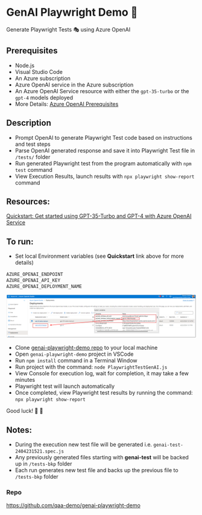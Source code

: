 # **GenAI Playwright Demo 🤖**

Generate Playwright Tests 🎭 using Azure OpenAI

## Prerequisites
- Node.js
- Visual Studio Code
- An Azure subscription
- Azure OpenAI service in the Azure subscription
- An Azure OpenAI Service resource with either the `gpt-35-turbo` or the `gpt-4` models deployed
- More Details: [Azure OpenAI Prerequisites](https://learn.microsoft.com/en-us/azure/ai-services/openai/chatgpt-quickstart?tabs=command-line%2Cpython-new&pivots=programming-language-javascript#prerequisites)


## Description
- Prompt OpenAI to generate Playwright Test code based on instructions and test steps
- Parse OpenAI generated response and save it into Playwright Test file in `/tests/` folder
- Run generated Playwright test from the program automatically with `npm test` command
- View Execution Results, launch results with `npx playwright show-report` command

## Resources:
[Quickstart: Get started using GPT-35-Turbo and GPT-4 with Azure OpenAI Service](https://learn.microsoft.com/en-us/azure/ai-services/openai/chatgpt-quickstart?tabs=command-line%2Cpython-new&pivots=programming-language-javascript)

## To run:
- Set local Environment variables (see **Quickstart** link above for more details)
```
AZURE_OPENAI_ENDPOINT
AZURE_OPENAI_API_KEY
AZURE_OPENAI_DEPLOYMENT_NAME
```
![image.png](/img/genai-playwright-demo01.png)

- Clone [genai-playwright-demo repo](https://github.com/qaa-demo/genai-playwright-demo) to your local machine
- Open `genai-playwright-demo` project in VSCode
- Run `npm install` command in a Terminal Window
- Run project with the command: `node PlaywrightTestGenAI.js`
- View Console for execution log, wait for completion, it may take a few minutes
- Playwright test will launch automatically
- Once completed, view Playwright test results by running the command: `npx playwright show-report`

Good luck! 🚀 🤞

## Notes:
- During the execution new test file will be generated i.e. `genai-test-2404231521.spec.js`
- Any previously generated files starting with **genai-test** will be backed up in `/tests-bkp` folder
- Each run generates new test file and backs up the previous file to `/tests-bkp` folder

### Repo
https://github.com/qaa-demo/genai-playwright-demo